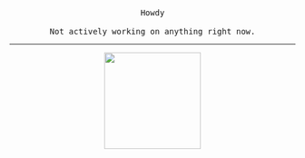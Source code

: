 <p align="center">
  <samp>Howdy</samp>
  <br>
  <br>
  <samp>Not actively working on anything right now.</samp>
</p>

---

<p align="center">
  <img height="170" src="https://github-readme-stats.vercel.app/api?username=luneaux&count_private=true&include_all_commits=true" />
</p>

<!--
**luneaux/luneaux** is a ✨ _special_ ✨ repository because its `README.md` (this file) appears on your GitHub profile.

Here are some ideas to get you started:

- 🔭 I’m currently working on ...
- 🌱 I’m currently learning ...
- 👯 I’m looking to collaborate on ...
- 🤔 I’m looking for help with ...
- 💬 Ask me about ...
- 📫 How to reach me: ...
- 😄 Pronouns: ...
- ⚡ Fun fact: ...
-->

